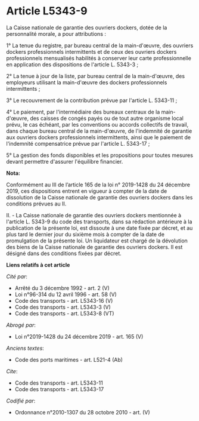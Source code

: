 # Article L5343-9

La Caisse nationale de garantie des ouvriers dockers, dotée de la personnalité morale, a pour attributions : 

1° La tenue du registre, par bureau central de la main-d'œuvre, des ouvriers dockers professionnels intermittents et de ceux
des ouvriers dockers professionnels mensualisés habilités à conserver leur carte professionnelle en application des
dispositions de l'article L. 5343-3 ; 

2° La tenue à jour de la liste, par bureau central de la main-d'œuvre, des employeurs utilisant la main-d'œuvre des dockers
professionnels intermittents ; 

3° Le recouvrement de la contribution prévue par l'article L. 5343-11 ; 

4° Le paiement, par l'intermédiaire des bureaux centraux de la main-d'œuvre, des caisses de congés payés ou de tout autre
organisme local prévu, le cas échéant, par les conventions ou accords collectifs de travail, dans chaque bureau central de la
main-d'œuvre, de l'indemnité de garantie aux ouvriers dockers professionnels intermittents, ainsi que le paiement de
l'indemnité compensatrice prévue par l'article L. 5343-17 ; 

5° La gestion des fonds disponibles et les propositions pour toutes mesures devant permettre d'assurer l'équilibre financier.

**Nota:**

Conformément au III de l’article 165 de la loi n° 2019-1428 du 24 décembre 2019, ces dispositions entrent en vigueur à
compter de la date de dissolution de la Caisse nationale de garantie des ouvriers dockers dans les conditions prévues au II.

II. - La Caisse nationale de garantie des ouvriers dockers mentionnée à l'article L. 5343-9 du code des transports, dans sa
rédaction antérieure à la publication de la présente loi, est dissoute à une date fixée par décret, et au plus tard le
dernier jour du sixième mois à compter de la date de promulgation de la présente loi. Un liquidateur est chargé de la
dévolution des biens de la Caisse nationale de garantie des ouvriers dockers. Il est désigné dans des conditions fixées par
décret.

**Liens relatifs à cet article**

_Cité par_:

  - Arrêté du 3 décembre 1992 - art. 2 (V)
  - Loi n°96-314 du 12 avril 1996 - art. 58 (V)
  - Code des transports - art. L5343-16 (V)
  - Code des transports - art. L5343-3 (V)
  - Code des transports - art. L5343-8 (VT)

_Abrogé par_:

  - Loi n°2019-1428 du 24 décembre 2019 - art. 165 (V)

_Anciens textes_:

  - Code des ports maritimes - art. L521-4 (Ab)

_Cite_:

  - Code des transports - art. L5343-11
  - Code des transports - art. L5343-17

_Codifié par_:

  - Ordonnance n°2010-1307 du 28 octobre 2010 - art. (V)

